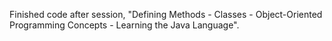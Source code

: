 Finished code after session, "Defining Methods - Classes - Object-Oriented Programming Concepts - Learning the Java Language".
